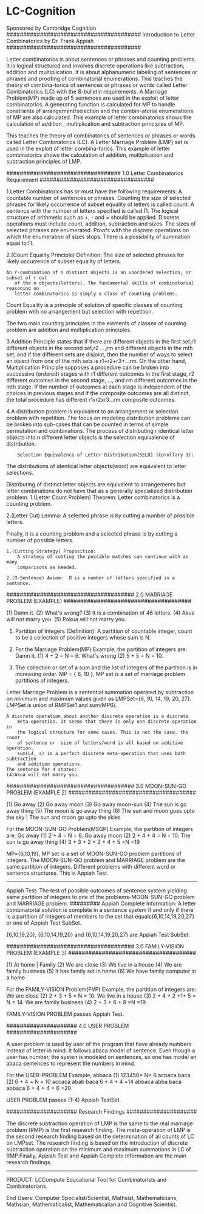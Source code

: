 # LC-Cognition
Sponsored by Cambridge Cognition
########################################
                 Introduction to Letter Combinatorics
                                   by 
                            Dr. Frank Appiah
                ########################################

Letter combinatorics is about sentences or phrases and counting problems. 
It is logical structured and involves discrete operations like subtraction,
addition and multiplication. 
It is about alphanumeric labeling of sentences or phrases and proofing of 
combinatorial enumerations. This teaches the theory of combina-torics of sentences 
or phrases or words called Letter Combinatorics (LC) with the 8-bulletin requirements.
A Marriage Problem(MP) made up of 5 sentences are used in the exploit of letter combinatorics. 
A generating function is calculated for MP  to handle constraints of arrangement/selection and
the combin-atorial enumerations of MP are also calculated. This example of letter combinatorics
 shows the calculation of addition , multiplication and subtraction principles of MP.

This teaches the theory of combinatorics of sentences or 
phrases or words called Letter Combinatorics (LC). 
A Letter Marriage Problem (LMP) set is used in the exploit 
of letter combina-torics.  This example of letter combinatorics 
shows the calculation of addition, multiplication and subtraction principles of LMP.

##################################
1.0 Letter Combinatorics Requirement
##################################

1.Letter Combinatorics has or must have the following requirements:
		A countable number of sentences or phrases.
		Counting the size of selected phrases for likely occurrence of 
                        subset equality of letters is called count.
		A sentence with the number of letters specified is called П.
		The logical structure of arithmetic such as +, - and = should be applied.
		Discrete operations must include count, addition, subtraction and sizes.
		The sizes of selected phrases are enumerated.
		Proofs with the discrete operations on which the enumeration of sizes stops.
		There is a possibility of summation equal to П.

2.(Count Equality Principle) Definition: 
The size of selected phrases for likely occurrence of subset equality of letters.

	An r-combination of n distinct objects is an unordered selection, or subset of r out
       of the n objects(letters). The fundamental skills of combinatorial reasoning on 
       letter combinatorics is simply a class of counting problems. 

Count Equality is a principle of solution of specific classes of counting 
problem with no arrangement but selection with repetition. 

The two main counting principles in the elements of classes of counting problem 
are addition and multiplication principles. 

3.Addition Principle states that if there are  different objects in the first set,r1 
 different objects in the second set,r2 ...,rm and  different objects in the mth
 set, and if the different sets are disjoint, then the number of ways to select 
an object from one of the mth sets is r1+r2+r3+...rm. 
	On the other hand, Multiplication Principle supposes a procedure can be 
broken into successive (ordered) stages with r1 different outcomes in the first 
stage, r2 different outcomes in the second stage, …, and rm different outcomes 
in the mth stage. 
If the number of outcomes at each stage is independent of the choices in previous
stages and if the composite outcomes are all distinct, the total procedure has 
different r1xr2xr3...rm composite outcomes.

4.A distribution problem is equivalent to an arrangement or selection problem 
with repetition. 
The focus on modeling distribution problems can be broken into sub-cases that 
can be counted in terms of simple permutation and combinations. The process of 
distributing r identical letter objects into n different letter objects is the 
selection equivalence of distribution. 

		Selection Equivalence of Letter Distribution[SELD] (Corollary 1): 
The distributions of identical letter objects(word) are equivalent to letter 
selections.

Distributing of distinct letter objects are equivalent to arrangements but letter
 combinations do not have that as a generally specialized distribution problem.
1.(Letter Count Problem) Theorem: Letter combinatorics is a counting problem.

2.(Letter Cut) Lemma: A selected phrase is by cutting a number of possible letters.

Finally, it is a counting problem and a selected phrase is by cutting a number of
 possible letters.

	1.(Cutting Strategy) Proposition: 
        A strategy of cutting the possible matches can continue with as many 
        comparisons as needed.

	2.(П-Sentence) Axiom:  П is a number of letters specified in a sentence.

######################################
2.0 MARRIAGE PROBLEM (EXAMPLE)
######################################

(1) Damn it.
(2) What's wrong?
(3) It is a combination of 46 letters.
(4) Akua will not marry you.
(5) Pokua will not marry you.

1. Partition of Integers (Definition): A partition of countable integer, count 
to be a collection of positive integers whose sum is N. 
 
2. For the Marriage Problem(MP) Example, the partition of integers are: 
Damn       it.              (1)
4        +    2      =  N  = 6.
What's    wrong          (2)
5        +    5      =  N   = 10.
3. The collection or set of a sum and the list of integers of the partition is 
in increasing order. 
MP = { 6, 10 },  MP set is a set of marriage problem partitions of integers. 


Letter Marriage Problem is a sentential summation  operated by subtraction on 
minimum and maximum  values given as LMPSet={6, 10, 14, 19, 20, 27}. LMPSet is 
union of RMPSet1 and sum(MP6).

	A discrete operation about another discrete operation is a discrete 
        meta-operation. It seems that there is only one discrete operation in 
        the logical structure for some cases. This is not the case, the count 
        of sentence or  size of letters/word is all based on additive operation.
        sum(L4, s) is a perfect discrete meta-operation that uses both  subtraction 
        and addition operations. 
	The sentence for 4 states:
	(4)Akua will not marry you.

######################################
3.0 MOON-SUN-GO PROBLEM (EXAMPLE 2)
######################################

(1) Go away
(2) Go away moon
(3) Go away moon-sun
(4) The sun is go away thing
(5) The moon is go away thing
(6) The sun and moon goes upto the sky  | The sun and moon go upto the skies

For the MOON-SUN-GO Problem(MSGP) Example, the partition of integers are: 
Go       away                   (1)
2    +    4           =  N   = 6.
Go      away      moon          (2)
2   +    4     +    4 =  N   = 10.
The sun is  go away thing    (4)
3 + 3 + 2 + 2 + 4  + 5    =N =19

MP={6,10,19}, MP set is a set of MOON-SUN-GO problem partitions of integers. 
The MOON-SUN-GO problem and MARRIAGE problem are the same partition of integers.
Different problems with different word or sentence structures. This is Appiah Test.

--------------------------------
Appiah Test: The test of possible outcomes of sentence system yielding same 
partition of integers to one of the problems-MOON-SUN-GO problem and MARRIAGE 
problem.
#########
      Appiah Complete Information:
        A letter combinatorial solution is complete in a sentence system
        if and only if there is a partition of integers of members to the 
        set that equals{6,10,14,19,20,27} or one of Appiah Test SubSet.

 {6,10,19,20},  {6,10,14,19,20} and  {6,10,14,19,20,27} are Appiah Test SubSet.


######################################
3.0 FAMILY-VISION PROBLEM (EXAMPLE 3)
######################################

(1) At home | Family
(2) We are close
(3) We live in a house
(4) We are family business
(5) It has family set in home
(6) We have family computer in a home

For the FAMILY-VISION Problem(FVP) Example, the partition of integers are: 
We   are  close            (2)
2  +  3  +  5       =  N   = 10.
We live in a house         (3)
2 + 4 + 2 +1+ 5     =  N   = 14.
We are family business    (4)
2 + 3 + 6    +   8   =N =19.

FAMILY-VISION PROBLEM passes Appiah Test.



#####################
4.0 USER PROBLEM
#####################

A user problem is used by user of the program that have already numbers instead 
of letter in mind. It follows abaca model of sentence. Even though a user has
number, the systen is modeled on sentences, so one has model an abaca sentences
to represent the numbers in mind.

For the USER-PROBLEM Example,
abbaca      (1)
123456= N= 6
acbaca  baca (2)
  6    + 4   = N = 10
accaca   abab  baca
  6    +   4  + 4 =14
abbaca   abba  baca   abbaca
 6    +   4  +  4    +   6    =20

USER PROBLEM passes (1-4) Appiah TestSet.

#####################
Research Findings
#####################

The discrete subtraction operation of LMP is the same to the real marriage 
problem (RMP) is the first research finding. The meta-operation of LMP is 
the second research finding based on the determination of all counts of LC 
on LMPset.
The research finding is based on the introduction of discrete subtraction 
operation on the minimum and maximum summations in LC of RMP.Finally, Appiah Test 
and Appiah Complete Information are the main research findings.


-----------------------------------------------------------------
PRODUCT: LCCompute Educational Tool for Combinatorists and Combinatorians.

End Users: Computer Specialist/Scientist, Mathsist, Mathematicians, 
Mathsian, Mathematicalist, Mathematicalian and Cognitive Scientist.
